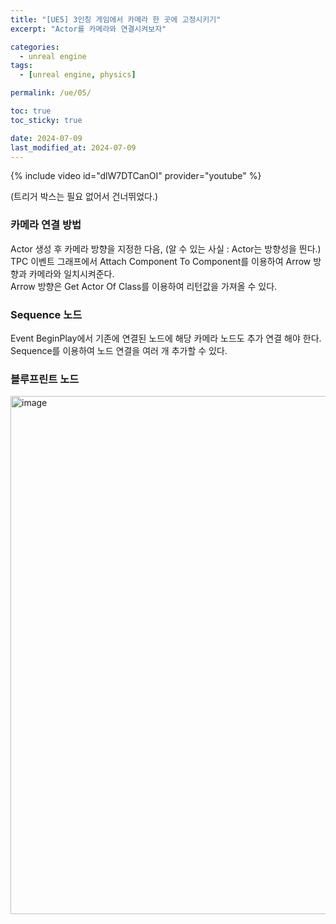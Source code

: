 ```yaml
---
title: "[UE5] 3인칭 게임에서 카메라 한 곳에 고정시키기"
excerpt: "Actor를 카메라와 연결시켜보자"

categories:
  - unreal engine
tags:
  - [unreal engine, physics]

permalink: /ue/05/

toc: true
toc_sticky: true

date: 2024-07-09
last_modified_at: 2024-07-09
---
```


{% include video id="dlW7DTCanOI" provider="youtube" %}   

(트리거 박스는 필요 없어서 건너뛰었다.) 


### 카메라 연결 방법
Actor 생성 후 카메라 방향을 지정한 다음, (알 수 있는 사실 : Actor는 방향성을 띈다.)  
TPC 이벤트 그래프에서 Attach Component To Component를 이용하여 Arrow 방향과 카메라와 일치시켜준다.  
Arrow 방향은 Get Actor Of Class를 이용하여 리턴값을 가져올 수 있다.


### Sequence 노드
Event BeginPlay에서 기존에 연결된 노드에 해당 카메라 노드도 추가 연결 해야 한다.  
Sequence를 이용하여 노드 연결을 여러 개 추가할 수 있다.  


### 블루프린트 노드
<img width="829" alt="image" src="https://github.com/choiiis/minimal-mistakes-choiiis-customized/assets/37493453/63d0a3e3-9b77-4199-88ca-5774eea31745">


